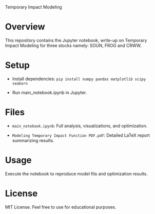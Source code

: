 Temporary Impact Modeling
# Overview

This repository contains the Jupyter notebook, write-up on Temporary Impact Modeling for three stocks namely: SOUN, FROG and CRWW. 


# Setup


- Install dependencies: `pip install numpy pandas matplotlib scipy seaborn`


- Run main_notebook.ipynb in Jupyter.


# Files

- `main_notebook.ipynb`: Full analysis, visualizations, and optimization.


- `Modeling Temporary Impact Function PDF.pdf`: Detailed LaTeX report summarizing results.

# Usage

Execute the notebook to reproduce model fits and optimization results.
# License

MIT License. Feel free to use for educational purposes.
